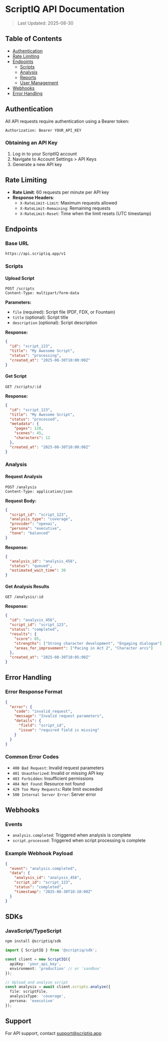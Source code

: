 # ScriptIQ API Documentation

> Last Updated: 2025-08-30

## Table of Contents
- [Authentication](#authentication)
- [Rate Limiting](#rate-limiting)
- [Endpoints](#endpoints)
  - [Scripts](#scripts)
  - [Analysis](#analysis)
  - [Reports](#reports)
  - [User Management](#user-management)
- [Webhooks](#webhooks)
- [Error Handling](#error-handling)

## Authentication

All API requests require authentication using a Bearer token:

```http
Authorization: Bearer YOUR_API_KEY
```

### Obtaining an API Key
1. Log in to your ScriptIQ account
2. Navigate to Account Settings > API Keys
3. Generate a new API key

## Rate Limiting

- **Rate Limit**: 60 requests per minute per API key
- **Response Headers**:
  - `X-RateLimit-Limit`: Maximum requests allowed
  - `X-RateLimit-Remaining`: Remaining requests
  - `X-RateLimit-Reset`: Time when the limit resets (UTC timestamp)

## Endpoints

### Base URL
```
https://api.scriptiq.app/v1
```

### Scripts

#### Upload Script
```http
POST /scripts
Content-Type: multipart/form-data
```

**Parameters:**
- `file` (required): Script file (PDF, FDX, or Fountain)
- `title` (optional): Script title
- `description` (optional): Script description

**Response:**
```json
{
  "id": "script_123",
  "title": "My Awesome Script",
  "status": "processing",
  "created_at": "2025-08-30T10:00:00Z"
}
```

#### Get Script
```http
GET /scripts/:id
```

**Response:**
```json
{
  "id": "script_123",
  "title": "My Awesome Script",
  "status": "processed",
  "metadata": {
    "pages": 120,
    "scenes": 45,
    "characters": 12
  },
  "created_at": "2025-08-30T10:00:00Z"
}
```

### Analysis

#### Request Analysis
```http
POST /analysis
Content-Type: application/json
```

**Request Body:**
```json
{
  "script_id": "script_123",
  "analysis_type": "coverage",
  "provider": "openai",
  "persona": "executive",
  "tone": "balanced"
}
```

**Response:**
```json
{
  "analysis_id": "analysis_456",
  "status": "queued",
  "estimated_wait_time": 30
}
```

#### Get Analysis Results
```http
GET /analysis/:id
```

**Response:**
```json
{
  "id": "analysis_456",
  "script_id": "script_123",
  "status": "completed",
  "results": {
    "score": 85,
    "strengths": ["Strong character development", "Engaging dialogue"],
    "areas_for_improvement": ["Pacing in Act 2", "Character arcs"]
  },
  "created_at": "2025-08-30T10:05:00Z"
}
```

## Error Handling

### Error Response Format
```json
{
  "error": {
    "code": "invalid_request",
    "message": "Invalid request parameters",
    "details": {
      "field": "script_id",
      "issue": "required field is missing"
    }
  }
}
```

### Common Error Codes
- `400 Bad Request`: Invalid request parameters
- `401 Unauthorized`: Invalid or missing API key
- `403 Forbidden`: Insufficient permissions
- `404 Not Found`: Resource not found
- `429 Too Many Requests`: Rate limit exceeded
- `500 Internal Server Error`: Server error

## Webhooks

### Events
- `analysis.completed`: Triggered when analysis is complete
- `script.processed`: Triggered when script processing is complete

### Example Webhook Payload
```json
{
  "event": "analysis.completed",
  "data": {
    "analysis_id": "analysis_456",
    "script_id": "script_123",
    "status": "completed",
    "timestamp": "2025-08-30T10:10:00Z"
  }
}
```

## SDKs

### JavaScript/TypeScript
```bash
npm install @scriptiq/sdk
```

```typescript
import { ScriptIQ } from '@scriptiq/sdk';

const client = new ScriptIQ({
  apiKey: 'your_api_key',
  environment: 'production' // or 'sandbox'
});

// Upload and analyze script
const analysis = await client.scripts.analyze({
  file: scriptFile,
  analysisType: 'coverage',
  persona: 'executive'
});
```

## Support

For API support, contact [support@scriptiq.app](mailto:support@scriptiq.app)

